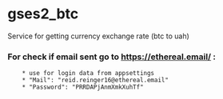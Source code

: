 # gses2_btc
Service for getting currency exchange rate (btc to uah)

### For check if email sent go to https://ethereal.email/ :
        * use for login data from appsettings
        * "Mail": "reid.reinger16@ethereal.email"
        * "Password": "PRRDAPjAnmXmkXuhTf"
